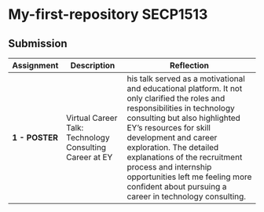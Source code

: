 # My-first-repository SECP1513 
## Submission
| **Assignment** | **Description**  | **Reflection** |
| ----- |  ------ | ----- | 
| **1 - POSTER** |Virtual Career Talk: Technology Consulting Career at EY | his talk served as a motivational and educational platform. It not only clarified the roles and responsibilities in technology consulting but also highlighted EY’s resources for skill development and career exploration. The detailed explanations of the recruitment process and internship opportunities left me feeling more confident about pursuing a career in technology consulting.|
